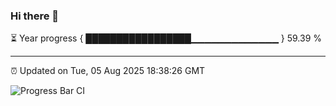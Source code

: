 ### Hi there 👋

⏳ Year progress { █████████████████▁▁▁▁▁▁▁▁▁▁▁▁▁ } 59.39 %

---

⏰ Updated on Tue, 05 Aug 2025 18:38:26 GMT

![Progress Bar CI](https://github.com/liununu/liununu/workflows/Progress%20Bar%20CI/badge.svg)
